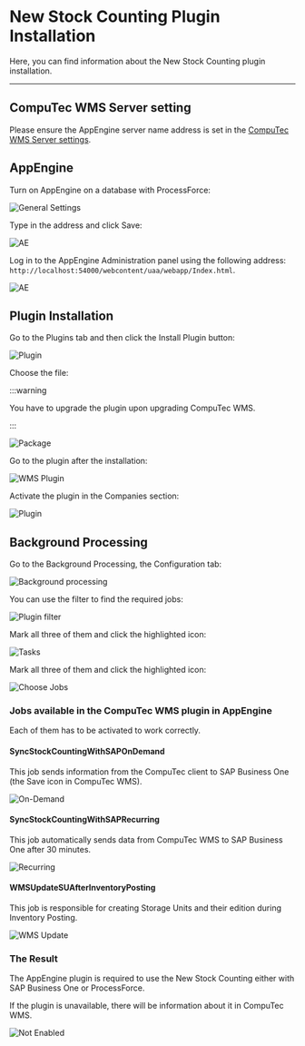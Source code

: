 # New Stock Counting Plugin Installation

Here, you can find information about the New Stock Counting plugin installation.

---

## CompuTec WMS Server setting

Please ensure the AppEngine server name address is set in the [CompuTec WMS Server settings](../../../administrator-guide/installation/wms-server/overview.md).

## AppEngine

Turn on AppEngine on a database with ProcessForce:

![General Settings](./media/general-settings.webp)

Type in the address and click Save:

![AE](./media/general-settings-ae.webp)

Log in to the AppEngine Administration panel using the following address: `http://localhost:54000/webcontent/uaa/webapp/Index.html`.

![AE](./media/app-engine-administration-panel.webp)

## Plugin Installation

Go to the Plugins tab and then click the Install Plugin button:

![Plugin](./media/plugins-install.webp)

Choose the file:

:::warning

You have to upgrade the plugin upon upgrading CompuTec WMS.

:::

![Package](./media/plugin-package.webp)

Go to the plugin after the installation:

![WMS Plugin](./media/computec-wms-plugin.webp)

Activate the plugin in the Companies section:

![Plugin](./media/plugin-activation.webp)

## Background Processing

Go to the Background Processing, the Configuration tab:

![Background processing](./media/background-processing.webp)

You can use the filter to find the required jobs:

![Plugin filter](./media/plugin-filter.webp)

Mark all three of them and click the highlighted icon:

![Tasks](./media/tasks.webp)

Mark all three of them and click the highlighted icon:

![Choose Jobs](./media/jobs-choosing.webp)

### Jobs available in the CompuTec WMS plugin in AppEngine

Each of them has to be activated to work correctly.

#### SyncStockCountingWithSAPOnDemand

This job sends information from the CompuTec client to SAP Business One (the Save icon in CompuTec WMS).

![On-Demand](./media/sync-sap-on-demand.webp)

#### SyncStockCountingWithSAPRecurring

This job automatically sends data from CompuTec WMS to SAP Business One after 30 minutes.

![Recurring](./media/sync-sap-recurring.webp)

#### WMSUpdateSUAfterInventoryPosting

This job is responsible for creating Storage Units and their edition during Inventory Posting.

![WMS Update](./media/wms-update-su.webp)

### The Result

The AppEngine plugin is required to use the New Stock Counting either with SAP Business One or ProcessForce.

If the plugin is unavailable, there will be information about it in CompuTec WMS.

![Not Enabled](./media/plugin-not-enabled.webp)
